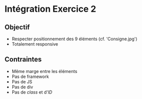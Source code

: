 # Intégration Exercice 2

## Objectif

- Respecter positionnement des 9 éléments (cf. 'Consigne.jpg')
- Totalement responsive


## Contraintes

- Même marge entre les éléments
- Pas de framework
- Pas de JS
- Pas de div
- Pas de *class* et d'*ID*
 